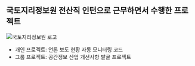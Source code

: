 ## 국토지리정보원 전산직 인턴으로 근무하면서 수행한 프로젝트
![국토지리정보원 로고](https://github.com/user-attachments/assets/e272fe1c-fc1a-4201-a946-d8bcee2ce481)
* 개인 프로젝트: 언론 보도 현황 자동 모니터링 코드
* 그룹 프로젝트: 공간정보 산업 개선사항 발굴 프로젝트
